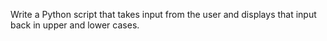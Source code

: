 Write a Python script that takes input from the user and displays that input back in upper and lower cases.

